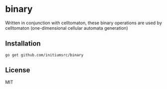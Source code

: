 # binary

Written in conjunction with celltomaton, these binary operations are used by celltomaton (one-dimensional cellular automata generation)

## Installation

```
go get github.com/initiumsrc/binary
```

## License

MIT
